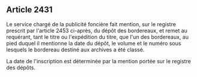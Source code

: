 Article 2431
----
Le service chargé de la publicité foncière fait mention, sur le registre
prescrit par l'article 2453 ci-après, du dépôt des bordereaux, et remet au
requérant, tant le titre ou l'expédition du titre, que l'un des bordereaux, au
pied duquel il mentionne la date du dépôt, le volume et le numéro sous lesquels
le bordereau destiné aux archives a été classé.

La date de l'inscription est déterminée par la mention portée sur le registre
des dépôts.
